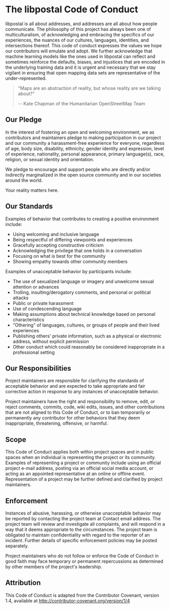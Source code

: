 # The libpostal Code of Conduct

libpostal is all about addresses, and addresses are all about how people communicate. The philosophy of this project has always been one of multiculturalism, of acknowledging and embracing the specifics of our experiences, the nuances of our cultures, languages, identities, and intersections thereof. This code of conduct expresses the values we hope our contributors will emulate and adopt. We further acknowledge that machine learning models like the ones used in libpostal can reflect and sometimes reinforce the defaults, biases, and injustices that are encoded in the underlying training data and it is urgent and necessary that we stay vigilant in ensuring that open mapping data sets are representative of the under-represented.

> "Maps are an abstraction of reality, but whose reality are we talking about?"
> 
> -- Kate Chapman of the Humanitarian OpenStreetMap Team

## Our Pledge

In the interest of fostering an open and welcoming environment, we as contributors and maintainers pledge to making participation in our project and our community a harassment-free experience for everyone, regardless of age, body size, disability, ethnicity, gender identity and expression, level of experience, nationality, personal appearance, primary language(s), race, religion, or sexual identity and orientation.

We pledge to encourage and support people who are directly and/or indirectly marginalized in the open source community and in our societies around the world.

Your reality matters here.

## Our Standards

Examples of behavior that contributes to creating a positive environment include:

- Using welcoming and inclusive language
- Being respectful of differing viewpoints and experiences
- Gracefully accepting constructive criticism
- Acknowledging the privilege that one holds in a conversation
- Focusing on what is best for the community
- Showing empathy towards other community members

Examples of unacceptable behavior by participants include:

- The use of sexualized language or imagery and unwelcome sexual attention or advances
- Trolling, insulting/derogatory comments, and personal or political attacks
- Public or private harassment
- Use of condescending language
- Making assumptions about technical knowledge based on personal characteristics
- "Othering" of languages, cultures, or groups of people and their lived experiences
- Publishing others' private information, such as a physical or electronic address, without explicit permission
- Other conduct which could reasonably be considered inappropriate in a professional setting

## Our Responsibilities

Project maintainers are responsible for clarifying the standards of acceptable behavior and are expected to take appropriate and fair corrective action in response to any instances of unacceptable behavior.

Project maintainers have the right and responsibility to remove, edit, or reject comments, commits, code, wiki edits, issues, and other contributions that are not aligned to this Code of Conduct, or to ban temporarily or permanently any contributor for other behaviors that they deem inappropriate, threatening, offensive, or harmful.

## Scope

This Code of Conduct applies both within project spaces and in public spaces when an individual is representing the project or its community. Examples of representing a project or community include using an official project e-mail address, posting via an official social media account, or acting as an appointed representative at an online or offline event. Representation of a project may be further defined and clarified by project maintainers.

## Enforcement

Instances of abusive, harassing, or otherwise unacceptable behavior may be reported by contacting the project team at Contact email address. The project team will review and investigate all complaints, and will respond in a way that it deems appropriate to the circumstances. The project team is obligated to maintain confidentiality with regard to the reporter of an incident. Further details of specific enforcement policies may be posted separately.

Project maintainers who do not follow or enforce the Code of Conduct in good faith may face temporary or permanent repercussions as determined by other members of the project's leadership.

## Attribution

This Code of Conduct is adapted from the Contributor Covenant, version 1.4, available at http://contributor-covenant.org/version/1/4
